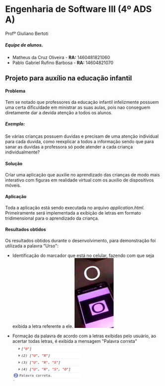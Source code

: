 # Engenharia de Software III (4º ADS A)

Profº Giuliano Bertoti

##### Equipe de alunos. 

  - Matheus da Cruz Oliveira - **RA:** 1460481821060
  - Pablo Gabriel Rufino Barbosa - **RA:** 14604821070

## Projeto para auxílio na educação infantil

#### Problema

Tem se notado que professores da educação infantil infelizmente possuem uma certa dificuldade em ministrar as suas aulas,
pois nao conseguem diretamente dar a devida atenção a todos os alunos.
##### Exemplo:
Se várias crianças possuem duvidas e precisam de uma atenção individual para cada duvida, como reexplicar a todos a informação sendo
que para sanar as duvidas a professora só pode atender a cada criança individualmente?

#### Solução

Criar uma aplicação que auxilie no aprendizado das crianças de modo mais interativo com figuras em realidade virtual com os auxilio de
dispositivos móveis.


#### Aplicação

Toda a aplicação está sendo executada no arquivo *application.html*. Primeiramente será implementada a exibição de letras em formato
tridimensional para o aprendizado da criança.

#### Resultados obtidos

Os resultados obtidos durante o desenvolvimento, para demonstração foi utilizada a palavra "Urso":

- Identificação do marcador que está no celular, fazendo com que seja exibida a letra referente a ele.
![GitHub teste](https://raw.githubusercontent.com/matheuscosantos/projeto-es3/master/Imagens/Screenshot%20from%202020-05-18%2009-55-57.png)


- Formação da palavra de acordo com a letras exibidas pelo usuário, ao acertar todas letras, é exibida a mensagem "Palavra correta"
![Formação da palavra](https://raw.githubusercontent.com/matheuscosantos/projeto-es3/master/Imagens/Screenshot%20from%202020-05-18%2009-51-46.png)




